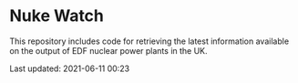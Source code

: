 # Nuke Watch

This repository includes code for retrieving the latest information available on the output of EDF nuclear power plants in the UK.

Last updated: 2021-06-11 00:23